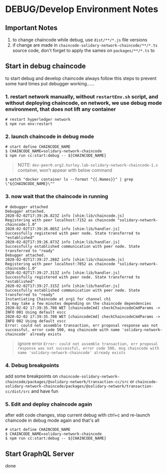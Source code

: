 # DEBUG/Develop Environment Notes

## Important Notes

1. to change chaincode while debug, use `dist/**/*.js` file versions
2. if change are made in `chaincode-solidary-network-chaincode/**/*.ts` source code, don't forget to apply the sames on `packages/**/*.ts` to

## Start in debug chaincode

to start debug and develop chaincode always follow this steps to prevent some hard times put debugger working......

### 1. restart network manually, without `restartEnv.sh` script, and without deploying chaincode, on network, we use debug mode environment, that does not lift any container

```shell
# restart hyperledger network
$ npm run env:restart
```

### 2. launch chaincode in debug mode

```shell
# start define CHAINCODE_NAME
$ CHAINCODE_NAME=solidary-network-chaincode
$ npm run cc:start:debug -- ${CHAINCODE_NAME}
```

> NOTE: `dev-peer0.org2.hurley.lab-solidary-network-chaincode-1.x` container, won't appear with below command

```shell
$ watch "docker container ls --format "{{.Names}}" | grep \"${CHAINCODE_NAME}\""
```

### 3. now wait that the chaincode in running

```shell
# debugger attached
Debugger attached.
2020-02-02T17:39:26.823Z info [shim:lib/chaincode.js]                             Registering with peer localhost:7152 as chaincode "solidary-network-chaincode:1.0"  
2020-02-02T17:39:26.865Z info [shim:lib/handler.js]                               Successfully registered with peer node. State transferred to "established"  
2020-02-02T17:39:26.873Z info [shim:lib/handler.js]                               Successfully established communication with peer node. State transferred to "ready"  
Debugger attached.
2020-02-02T17:39:27.288Z info [shim:lib/chaincode.js]                             Registering with peer localhost:7052 as chaincode "solidary-network-chaincode:1.0"  
2020-02-02T17:39:27.313Z info [shim:lib/handler.js]                               Successfully registered with peer node. State transferred to "established"  
2020-02-02T17:39:27.315Z info [shim:lib/handler.js]                               Successfully established communication with peer node. State transferred to "ready"  
Instantiating Chaincode at org1 for channel ch1
It may take a few minutes depending on the chaincode dependencies
2020-02-02 17:39:35.708 WET [chaincodeCmd] checkChaincodeCmdParams -> INFO 001 Using default escc
2020-02-02 17:39:35.708 WET [chaincodeCmd] checkChaincodeCmdParams -> INFO 002 Using default vscc
Error: could not assemble transaction, err proposal response was not successful, error code 500, msg chaincode with name 'solidary-network-chaincode' already exists
```

> ignore error `Error: could not assemble transaction, err proposal response was not successful, error code 500, msg chaincode with name 'solidary-network-chaincode' already exists`

### 4. Debug breakpoints

add some breakpoints on `chaincode-solidary-network-chaincode/packages/@solidary-network/transaction-cc/src` or `chaincode-solidary-network-chaincode/packages/@solidary-network/transaction-cc/dist/src` and have fun

### 5. Edit and deploy chaincode again

after edit code changes, stop current debug with ctrl+c and re-launch chaincode in debug mode again and that's all

```shell
# start define CHAINCODE_NAME
$ CHAINCODE_NAME=solidary-network-chaincode
$ npm run cc:start:debug -- ${CHAINCODE_NAME}
```

## Start GraphQL Server

done